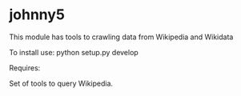 # johnny5
This module has tools to crawling data from Wikipedia and Wikidata

To install use: 
python setup.py develop

Requires:

Set of tools to query Wikipedia.

